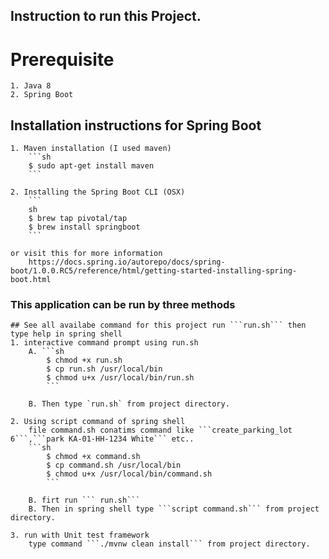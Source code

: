 ## Instruction to run this Project.

# Prerequisite
	1. Java 8
	2. Spring Boot

## Installation instructions for Spring Boot
	1. Maven installation (I used maven)
		```sh
		$ sudo apt-get install maven
		```

	2. Installing the Spring Boot CLI (OSX)
		```
		sh 
		$ brew tap pivotal/tap
        $ brew install springboot 
        ```

    or visit this for more information 
    	https://docs.spring.io/autorepo/docs/spring-boot/1.0.0.RC5/reference/html/getting-started-installing-spring-boot.html

### This application can be run by three methods
	## See all availabe command for this project run ```run.sh``` then type help in spring shell
	1. interactive command prompt using run.sh
		A. ```sh
			$ chmod +x run.sh
			$ cp run.sh /usr/local/bin
			$ chmod u+x /usr/local/bin/run.sh
			```

		B. Then type `run.sh` from project directory.

	2. Using script command of spring shell
		file command.sh conatims command like ```create_parking_lot 6```,```park KA-01-HH-1234 White``` etc..
		```sh
			$ chmod +x command.sh
			$ cp command.sh /usr/local/bin
			$ chmod u+x /usr/local/bin/command.sh
			```

		B. firt run ``` run.sh```
		B. Then in spring shell type ```script command.sh``` from project directory.

	3. run with Unit test framework
		type command ```./mvnw clean install``` from project directory.
